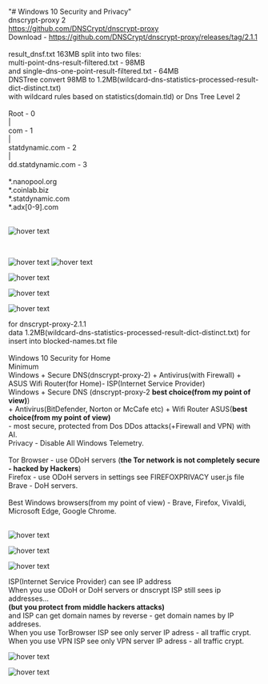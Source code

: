 "# Windows 10 Security and Privacy"<br> 
dnscrypt-proxy 2<br> 
https://github.com/DNSCrypt/dnscrypt-proxy<br> 
Download - https://github.com/DNSCrypt/dnscrypt-proxy/releases/tag/2.1.1<br>
<br>
result_dnsf.txt 163MB split into two files:<br>
multi-point-dns-result-filtered.txt - 98MB<br> 
and single-dns-one-point-result-filtered.txt - 64MB<br>
DNSTree convert 98MB to 1.2MB(wildcard-dns-statistics-processed-result-dict-distinct.txt)<br>
with wildcard rules based on statistics(domain.tld) or Dns Tree Level 2 <br>
<br>
Root - 0<br>
|<br>
com - 1<br>
|<br>
statdynamic.com - 2<br>
|<br>
dd.statdynamic.com - 3<br>
<br>
*.nanopool.org<br>
*.coinlab.biz<br>
*.statdynamic.com<br>
*.adx[0-9].com<br>
<br>
<p align="left">
<img src="/img/wtld.jpg" title="hover text">
</p>
<br>
<p align="left">
<img src="/img/dnstree.png" title="hover text">
<img src="/img/dnshierarchy.png" title="hover text">
</p>
<p align="left">
<img src="/img/single-router-setup.jpg" title="hover text">
</p>
<p align="left">
<img src="/img/vpn.jpg" title="hover text">
</p>
<p align="left">
<img src="/img/firewall.png" title="hover text">
</p>
for dnscrypt-proxy-2.1.1<br>
data 1.2MB(wildcard-dns-statistics-processed-result-dict-distinct.txt) for insert into blocked-names.txt file<br>
<br>
Windows 10 Security for Home<br>
Minimum<br>
Windows + Secure DNS(dnscrypt-proxy-2) + Antivirus(with Firewall) + ASUS Wifi Router(for Home)- ISP(Internet Service Provider)<br>
Windows + Secure DNS (dnscrypt-proxy-2 <b>best choice(from my point of view)</b>)<br>
+ Antivirus(BitDefender, Norton or McCafe etc) + Wifi Router ASUS(<b>best choice(from my point of view)</b> <br>
- most secure, protected from Dos DDos attacks(+Firewall and VPN) with AI.<br>
Privacy - Disable All Windows Telemetry.<br>
<br>
Tor Browser - use ODoH servers (<b>the Tor network is not completely secure - hacked by Hackers</b>)<br>
Firefox - use ODoH servers in settings see FIREFOXPRIVACY user.js file<br>
Brave - DoH servers.<br>
<br>
Best Windows browsers(from my point of view) - Brave, Firefox, Vivaldi, Microsoft Edge, Google Chrome.<br>
<br>
<p align="left">
<img src="/img/uresult.png" title="hover text">
</p>
<p align="left">
<img src="/img/outputr.png" title="hover text">
</p>
<p align="left">
<img src="/img/wlevel.png" title="hover text">
</p>
ISP(Internet Service Provider) can see IP address<br>
When you use ODoH or DoH servers or dnscrypt ISP still sees ip addresses... <br>
<b>(but you protect from middle hackers attacks)</b><br>
and ISP can get domain names by reverse - get domain names by IP addreses.<br> 
When you use TorBrowser ISP see only server IP adress - all traffic crypt.<br>
When you use VPN ISP see only VPN server IP adress - all traffic crypt.<br>
<p align="left">
<img src="/img/ipheader.png" title="hover text">
</p>
<p align="left">
<img src="/img/cipv4ipv6.png" title="hover text">
</p>


